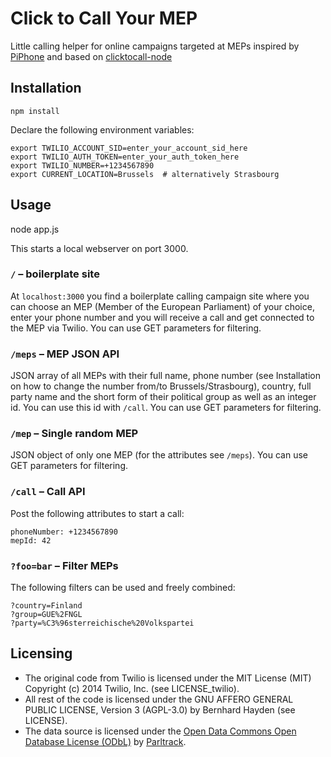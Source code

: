 # Click to Call Your MEP

Little calling helper for online campaigns targeted at MEPs inspired by [PiPhone](http://piphone.lqdn.fr/) and based on [clicktocall-node](https://github.com/TwilioDevEd/clicktocall-node)

## Installation

    npm install

Declare the following environment variables:

    export TWILIO_ACCOUNT_SID=enter_your_account_sid_here
    export TWILIO_AUTH_TOKEN=enter_your_auth_token_here
    export TWILIO_NUMBER=+1234567890
    export CURRENT_LOCATION=Brussels  # alternatively Strasbourg

## Usage

  node app.js

This starts a local webserver on port 3000.

### ```/``` – boilerplate site
At ```localhost:3000``` you find a boilerplate calling campaign site where you can choose an MEP (Member of the European Parliament) of your choice, enter your phone number and you will receive a call and get connected to the MEP via Twilio. You can use GET parameters for filtering.

### ```/meps``` – MEP JSON API
JSON array of all MEPs with their full name, phone number (see Installation on how to change the number from/to Brussels/Strasbourg), country, full party name and the short form of their political group as well as an integer id. You can use this id with ```/call```. You can use GET parameters for filtering.

### ```/mep``` – Single random MEP
JSON object of only one MEP (for the attributes see ```/meps```). You can use GET parameters for filtering.

### ```/call``` – Call API
Post the following attributes to start a call:

    phoneNumber: +1234567890
    mepId: 42

### ```?foo=bar``` – Filter MEPs
The following filters can be used and freely combined:

    ?country=Finland
    ?group=GUE%2FNGL
    ?party=%C3%96sterreichische%20Volkspartei

## Licensing

* The original code from Twilio is licensed under the MIT License (MIT) Copyright (c) 2014 Twilio, Inc. (see LICENSE_twilio).
* All rest of the code is licensed under the GNU AFFERO GENERAL PUBLIC LICENSE, Version 3 (AGPL-3.0) by Bernhard Hayden (see LICENSE).
* The data source is licensed under the [Open Data Commons Open Database License (ODbL)](http://opendatacommons.org/licenses/odbl/) by [Parltrack](http://parltrack.euwiki.org/).
